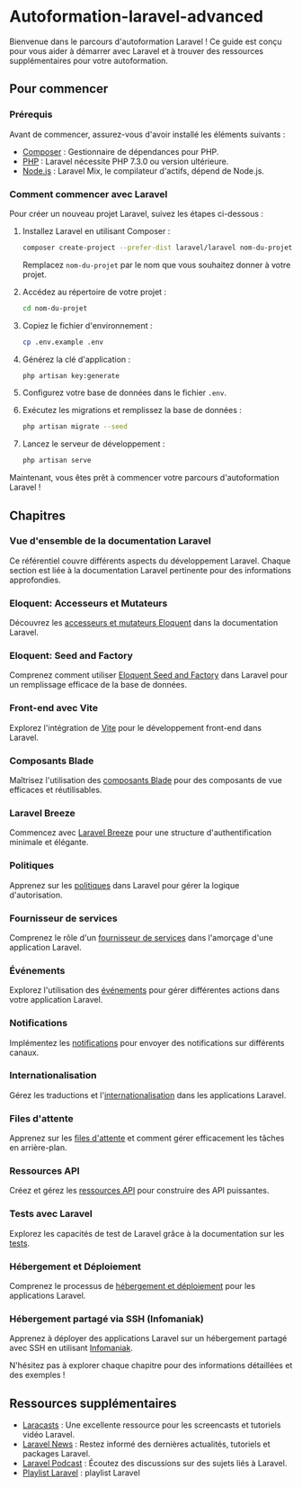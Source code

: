 # Autoformation-laravel-advanced
Bienvenue dans le parcours d'autoformation Laravel ! Ce guide est conçu pour vous aider à démarrer avec Laravel et à trouver des ressources supplémentaires pour votre autoformation.

## Pour commencer

### Prérequis


Avant de commencer, assurez-vous d'avoir installé les éléments suivants :

- [Composer](https://getcomposer.org/) : Gestionnaire de dépendances pour PHP.
- [PHP](https://www.php.net/) : Laravel nécessite PHP 7.3.0 ou version ultérieure.
- [Node.js](https://nodejs.org/) : Laravel Mix, le compilateur d'actifs, dépend de Node.js.

### Comment commencer avec Laravel

Pour créer un nouveau projet Laravel, suivez les étapes ci-dessous :

1. Installez Laravel en utilisant Composer :

    ```bash
    composer create-project --prefer-dist laravel/laravel nom-du-projet
    ```

    Remplacez `nom-du-projet` par le nom que vous souhaitez donner à votre projet.

2. Accédez au répertoire de votre projet :

    ```bash
    cd nom-du-projet
    ```

3. Copiez le fichier d'environnement :

    ```bash
    cp .env.example .env
    ```

4. Générez la clé d'application :

    ```bash
    php artisan key:generate
    ```

5. Configurez votre base de données dans le fichier `.env`.

6. Exécutez les migrations et remplissez la base de données :

    ```bash
    php artisan migrate --seed
    ```

7. Lancez le serveur de développement :

    ```bash
    php artisan serve
    ```
Maintenant, vous êtes prêt à commencer votre parcours d'autoformation Laravel !

## Chapitres

### Vue d'ensemble de la documentation Laravel

Ce référentiel couvre différents aspects du développement Laravel. Chaque section est liée à la documentation Laravel pertinente pour des informations approfondies.

### Eloquent: Accesseurs et Mutateurs

Découvrez les [accesseurs et mutateurs Eloquent](https://laravel.com/docs/eloquent-mutators) dans la documentation Laravel.

### Eloquent: Seed and Factory

Comprenez comment utiliser [Eloquent Seed and Factory](https://laravel.com/docs/seeding) dans Laravel pour un remplissage efficace de la base de données.

### Front-end avec Vite

Explorez l'intégration de [Vite](https://laravel-mix.com/docs/6.0/vite) pour le développement front-end dans Laravel.

### Composants Blade

Maîtrisez l'utilisation des [composants Blade](https://laravel.com/docs/blade) pour des composants de vue efficaces et réutilisables.

### Laravel Breeze

Commencez avec [Laravel Breeze](https://laravel.com/docs/breeze) pour une structure d'authentification minimale et élégante.

### Politiques

Apprenez sur les [politiques](https://laravel.com/docs/authorization) dans Laravel pour gérer la logique d'autorisation.

### Fournisseur de services

Comprenez le rôle d'un [fournisseur de services](https://laravel.com/docs/providers) dans l'amorçage d'une application Laravel.

### Événements

Explorez l'utilisation des [événements](https://laravel.com/docs/events) pour gérer différentes actions dans votre application Laravel.

### Notifications

Implémentez les [notifications](https://laravel.com/docs/notifications) pour envoyer des notifications sur différents canaux.

### Internationalisation

Gérez les traductions et l'[internationalisation](https://laravel.com/docs/localization) dans les applications Laravel.

### Files d'attente

Apprenez sur les [files d'attente](https://laravel.com/docs/queues) et comment gérer efficacement les tâches en arrière-plan.

### Ressources API

Créez et gérez les [ressources API](https://laravel.com/docs/8.x/eloquent-resources) pour construire des API puissantes.

### Tests avec Laravel

Explorez les capacités de test de Laravel grâce à la documentation sur les [tests](https://laravel.com/docs/testing).

### Hébergement et Déploiement

Comprenez le processus de [hébergement et déploiement](https://laravel.com/docs/deployment) pour les applications Laravel.

### Hébergement partagé via SSH (Infomaniak)

Apprenez à déployer des applications Laravel sur un hébergement partagé avec SSH en utilisant [Infomaniak](https://www.infomaniak.com/).

N'hésitez pas à explorer chaque chapitre pour des informations détaillées et des exemples !

## Ressources supplémentaires

- [Laracasts](https://laracasts.com/series/laravel-8-from-scratch) : Une excellente ressource pour les screencasts et tutoriels vidéo Laravel.
- [Laravel News](https://laravel-news.com/) : Restez informé des dernières actualités, tutoriels et packages Laravel.
- [Laravel Podcast](https://www.laravelpodcast.com/) : Écoutez des discussions sur des sujets liés à Laravel.
- [Playlist Laravel](https://youtube.com/playlist?list=PLe30vg_FG4OTxKekbWLABcpstdeCDA4LQ&si=qwpSjOJUbgHR-Goa) : playlist Laravel
